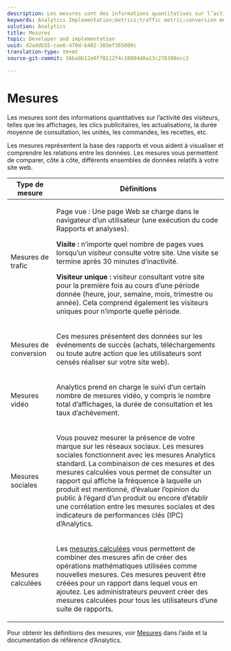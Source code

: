 ```yaml
---
description: Les mesures sont des informations quantitatives sur l’activité des visiteurs, telles que les affichages, les clics publicitaires, les actualisations, la durée moyenne de consultation, les unités, les commandes, les recettes, etc.
keywords: Analytics Implementation;metrics;traffic metric;conversion metric;video metric;social metric;calculated metric;page view;visit;unique visitor
solution: Analytics
title: Mesures
topic: Developer and implementation
uuid: d2addb55-cae6-470d-b482-303ef365809c
translation-type: tm+mt
source-git-commit: 16ba0b12e0f70112f4c10804d0a13c278388ecc2

---
```



# Mesures

Les mesures sont des informations quantitatives sur l’activité des visiteurs, telles que les affichages, les clics publicitaires, les actualisations, la durée moyenne de consultation, les unités, les commandes, les recettes, etc.

Les mesures représentent la base des rapports et vous aident à visualiser et comprendre les relations entre les données. Les mesures vous permettent de comparer, côte à côte, différents ensembles de données relatifs à votre site web.

<table id="table_2FA18126829241DE897CFCE9BAE9F4AD"> 
 <thead> 
  <tr> 
   <th colname="col1" class="entry"> Type de mesure </th> 
   <th colname="col2" class="entry"> Définitions </th> 
  </tr> 
 </thead>
 <tbody> 
  <tr> 
   <td colname="col1"> <p>Mesures de trafic </p> </td> 
   <td colname="col2"> <p> <b></b> Page vue : Une page Web se charge dans le navigateur d’un utilisateur (une exécution du code Rapports et analyses). </p> <p> <b>Visite :</b> n’importe quel nombre de pages vues lorsqu’un visiteur consulte votre site. Une visite se termine après 30 minutes d’inactivité. </p> <p> <b>Visiteur unique :</b> visiteur consultant votre site pour la première fois au cours d’une période donnée (heure, jour, semaine, mois, trimestre ou année). Cela comprend également les visiteurs uniques pour n’importe quelle période. </p> </td> 
  </tr> 
  <tr> 
   <td colname="col1"> <p>Mesures de conversion </p> </td> 
   <td colname="col2"> <p> Ces mesures présentent des données sur les événements de succès (achats, téléchargements ou toute autre action que les utilisateurs sont censés réaliser sur votre site web). </p> </td> 
  </tr> 
  <tr> 
   <td colname="col1"> <p>Mesures vidéo </p> </td> 
   <td colname="col2"> <p>Analytics prend en charge le suivi d’un certain nombre de mesures vidéo, y compris le nombre total d’affichages, la durée de consultation et les taux d’achèvement. </p> </td> 
  </tr> 
  <tr> 
   <td colname="col1"> <p>Mesures sociales </p> </td> 
   <td colname="col2"> <p> Vous pouvez mesurer la présence de votre marque sur les réseaux sociaux. Les mesures sociales fonctionnent avec les mesures Analytics standard. La combinaison de ces mesures et des mesures calculées vous permet de consulter un rapport qui affiche la fréquence à laquelle un produit est mentionné, d’évaluer l’opinion du public à l’égard d’un produit ou encore d’établir une corrélation entre les mesures sociales et des indicateurs de performances clés (IPC) d’Analytics. </p> </td> 
  </tr> 
  <tr> 
   <td colname="col1"> <p>Mesures calculées </p> </td> 
   <td colname="col2"> <p>Les <a href="https://marketing.adobe.com/resources/help/en_US/reference/calculated_metric.html">mesures calculées</a> vous permettent de combiner des mesures afin de créer des opérations mathématiques utilisées comme nouvelles mesures. Ces mesures peuvent être créées pour un rapport dans lequel vous en ajoutez. Les administrateurs peuvent créer des mesures calculées pour tous les utilisateurs d’une suite de rapports. </p> </td> 
  </tr> 
 </tbody> 
</table>

Pour obtenir les définitions des mesures, voir [Mesures](https://marketing.adobe.com/resources/help/en_US/reference/metrics.html) dans l’aide et la documentation de référence d’Analytics.
